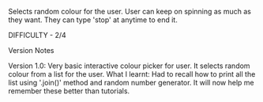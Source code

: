 Selects random colour for the user. User can keep on spinning as much as they want.
They can type 'stop' at anytime to end it.

DIFFICULTY - 2/4

Version Notes

Version 1.0:
    Very basic interactive colour picker for user. It selects random colour from a list for the user.
    What I learnt:
    Had to recall how to print all the list using '.join()' method and random number generator.
    It will now help me remember these better than tutorials.
